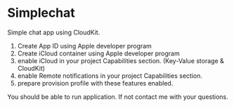 Simplechat
==========

Simple chat app using CloudKit.

1. Create App ID using Apple developer program
2. Create iCloud container using Apple developer program
3. enable iCloud in your project Capabilities section. (Key-Value storage & CloudKit)
4. enable Remote notifications in your project Capabilities section.
5. prepare provision profile with these features enabled.

You should be able to run application. If not contact me with your questions.
